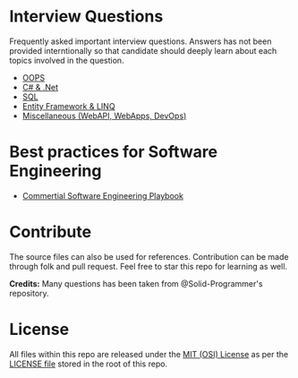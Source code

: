 # Interview Questions
Frequently asked important interview questions. Answers has not been provided interntionally so that candidate should deeply learn about each topics involved in the question.

- [OOPS](OOPS.md)
- [C# & .Net](CSharpDotNet.md)
- [SQL](SQL.md)
- [Entity Framework & LINQ](EntityFrameworkLinq.md)
- [Miscellaneous (WebAPI, WebApps, DevOps)](DotNetMiscellaneous.md)

# Best practices for Software Engineering
- [Commertial Software Engineering Playbook](https://github.com/microsoft/code-with-engineering-playbook)

# Contribute
The source files can also be used for references. Contribution can be made through folk and pull request. Feel free to star this repo for learning as well.

**Credits:**
Many questions has been taken from @Solid-Programmer's repository.

# License
All files within this repo are released under the [MIT (OSI) License]( https://en.wikipedia.org/wiki/MIT_License) as per the [LICENSE file](https://github.com/BipulRaman/InterviewQuestions/blob/master/LICENSE) stored in the root of this repo.